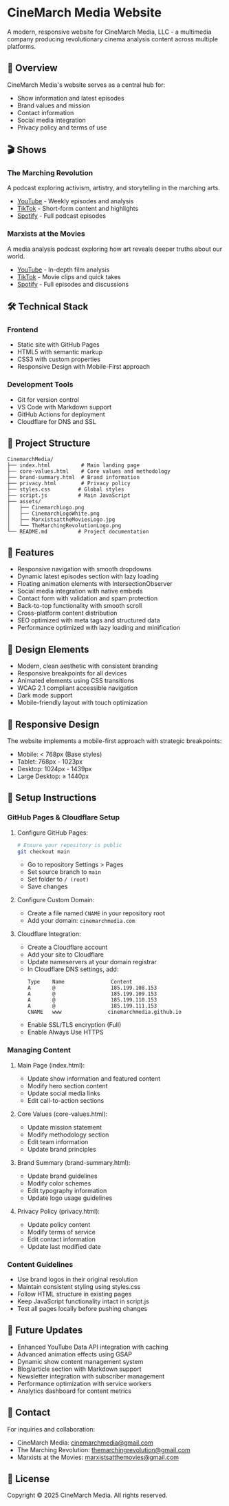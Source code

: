 # CineMarch Media Website

A modern, responsive website for CineMarch Media, LLC - a multimedia company producing revolutionary cinema analysis content across multiple platforms.

## 🎯 Overview

CineMarch Media's website serves as a central hub for:
- Show information and latest episodes
- Brand values and mission
- Contact information
- Social media integration
- Privacy policy and terms of use

## 🎬 Shows

### The Marching Revolution
A podcast exploring activism, artistry, and storytelling in the marching arts.
- [YouTube](https://youtube.com/@themarchingrevolution) - Weekly episodes and analysis
- [TikTok](https://www.tiktok.com/@themarchingrevolution) - Short-form content and highlights
- [Spotify](https://open.spotify.com/show/4dJgCV0q6q3X5SnopDD3e2) - Full podcast episodes

### Marxists at the Movies
A media analysis podcast exploring how art reveals deeper truths about our world.
- [YouTube](https://youtube.com/@marxistsatthemovies) - In-depth film analysis
- [TikTok](https://www.tiktok.com/@marxistsatthemovies) - Movie clips and quick takes
- [Spotify](https://open.spotify.com/show/5iIunbKc0EmSTgMbSvqbVD) - Full episodes and discussions

## 🛠 Technical Stack

### Frontend
- Static site with GitHub Pages
- HTML5 with semantic markup
- CSS3 with custom properties
- Responsive Design with Mobile-First approach

### Development Tools
- Git for version control
- VS Code with Markdown support
- GitHub Actions for deployment
- Cloudflare for DNS and SSL

## 📁 Project Structure

```
CinemarchMedia/
├── index.html          # Main landing page
├── core-values.html    # Core values and methodology
├── brand-summary.html  # Brand information
├── privacy.html        # Privacy policy
├── styles.css         # Global styles
├── script.js          # Main JavaScript
├── assets/
│   ├── CinemarchLogo.png
│   ├── CinemarchLogoWhite.png
│   ├── MarxistsattheMoviesLogo.jpg
│   └── TheMarchingRevolutionLogo.png
└── README.md          # Project documentation
```

## 🚀 Features

- Responsive navigation with smooth dropdowns
- Dynamic latest episodes section with lazy loading
- Floating animation elements with IntersectionObserver
- Social media integration with native embeds
- Contact form with validation and spam protection
- Back-to-top functionality with smooth scroll
- Cross-platform content distribution
- SEO optimized with meta tags and structured data
- Performance optimized with lazy loading and minification

## 🎨 Design Elements

- Modern, clean aesthetic with consistent branding
- Responsive breakpoints for all devices
- Animated elements using CSS transitions
- WCAG 2.1 compliant accessible navigation
- Dark mode support
- Mobile-friendly layout with touch optimization

## 📱 Responsive Design

The website implements a mobile-first approach with strategic breakpoints:
- Mobile: < 768px (Base styles)
- Tablet: 768px - 1023px
- Desktop: 1024px - 1439px
- Large Desktop: ≥ 1440px

## 🔧 Setup Instructions

### GitHub Pages & Cloudflare Setup

1. Configure GitHub Pages:
   ```bash
   # Ensure your repository is public
   git checkout main
   ```
   - Go to repository Settings > Pages
   - Set source branch to `main`
   - Set folder to `/ (root)`
   - Save changes

2. Configure Custom Domain:
   - Create a file named `CNAME` in your repository root
   - Add your domain: `cinemarchmedia.com`

3. Cloudflare Integration:
   - Create a Cloudflare account
   - Add your site to Cloudflare
   - Update nameservers at your domain registrar
   - In Cloudflare DNS settings, add:
     ```
     Type    Name               Content
     A       @                  185.199.108.153
     A       @                  185.199.109.153
     A       @                  185.199.110.153
     A       @                  185.199.111.153
     CNAME   www               cinemarchmedia.github.io
     ```
   - Enable SSL/TLS encryption (Full)
   - Enable Always Use HTTPS

### Managing Content

1. Main Page (index.html):
   - Update show information and featured content
   - Modify hero section content
   - Update social media links
   - Edit call-to-action sections

2. Core Values (core-values.html):
   - Update mission statement
   - Modify methodology section
   - Edit team information
   - Update brand principles

3. Brand Summary (brand-summary.html):
   - Update brand guidelines
   - Modify color schemes
   - Edit typography information
   - Update logo usage guidelines

4. Privacy Policy (privacy.html):
   - Update policy content
   - Modify terms of service
   - Edit contact information
   - Update last modified date

### Content Guidelines

- Use brand logos in their original resolution
- Maintain consistent styling using styles.css
- Follow HTML structure in existing pages
- Keep JavaScript functionality intact in script.js
- Test all pages locally before pushing changes

## 🔄 Future Updates

- Enhanced YouTube Data API integration with caching
- Advanced animation effects using GSAP
- Dynamic show content management system
- Blog/article section with Markdown support
- Newsletter integration with subscriber management
- Performance optimization with service workers
- Analytics dashboard for content metrics

## 📧 Contact

For inquiries and collaboration:
- CineMarch Media: cinemarchmedia@gmail.com
- The Marching Revolution: themarchingrevolution@gmail.com
- Marxists at the Movies: marxistsatthemovies@gmail.com

## 📝 License

Copyright © 2025 CineMarch Media. All rights reserved. 
